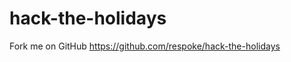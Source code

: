 hack-the-holidays
=================

Fork me on GitHub
https://github.com/respoke/hack-the-holidays
